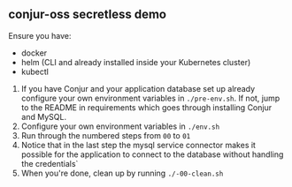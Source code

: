## conjur-oss secretless demo

Ensure you have:

+ docker
+ helm (CLI and already installed inside your Kubernetes cluster)
+ kubectl

1. If you have Conjur and your application database set up already  configure your own environment variables in `./pre-env.sh`. If not, jump to the README in requirements which goes through installing Conjur and MySQL.
1. Configure your own environment variables in `./env.sh`
1. Run through the numbered steps from `00` to `01`
1. Notice that in the last step the mysql service connector makes it possible for the application to connect to the database without handling the credentials`
1. When you're done, clean up by running `./-00-clean.sh`

